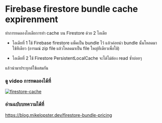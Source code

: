 # Firebase firestore bundle cache expirenment

ทำการทดลองไอเดียการทำ cache บน Firestore ด้วย 2 ไอเดีย
- ไอเดียที่ 1 ใช้ Firebase firestore แพ็คเป็น bundle ไว้ แล้วค่อยนำ bundle นั้นโหลดมาใช้ทีเดียว (อารมณ์ zip file แล้วโหลดมาเป็น file ใหญ่ทีเดียวเพื่อใช้)

- ไอเดียที่ 2 ใช้ Firestore PersistentLocalCache จะได้ไม่ต้อง read ซ้ำบ่อยๆ

แล้วนำมาประยุกต์ใช้ผสมกัน

### ดู video การทดลองได้ที่
[![firestore-cache](https://img.youtube.com/vi/OU4l8RmEaPI/0.jpg)](https://youtu.be/OU4l8RmEaPI)

### อ่านฉบับบทความได้ที่
https://blog.mikelopster.dev/firestore-bundle-pricing
